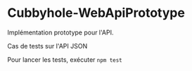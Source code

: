 Cubbyhole-WebApiPrototype
=========================

Implémentation prototype pour l'API.

Cas de tests sur l'API JSON

Pour lancer les tests, exécuter `npm test`
